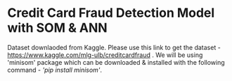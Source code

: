 # Credit Card Fraud Detection Model with SOM & ANN

Dataset downlaoded from Kaggle. Please use this link to get the dataset - https://www.kaggle.com/mlg-ulb/creditcardfraud .
We will be using 'minisom' package which can be downloaded & installed with the following command - *'pip install minisom'*.
